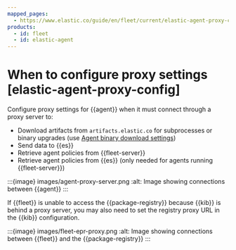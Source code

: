 ```yaml
---
mapped_pages:
  - https://www.elastic.co/guide/en/fleet/current/elastic-agent-proxy-config.html
products:
  - id: fleet
  - id: elastic-agent
---
```


# When to configure proxy settings [elastic-agent-proxy-config]

Configure proxy settings for {{agent}} when it must connect through a proxy server to:

* Download artifacts from `artifacts.elastic.co` for subprocesses or binary upgrades (use [Agent binary download settings](/reference/fleet/fleet-settings.md#fleet-agent-binary-download-settings))
* Send data to {{es}}
* Retrieve agent policies from {{fleet-server}}
* Retrieve agent policies from {{es}} (only needed for agents running {{fleet-server}})

:::{image} images/agent-proxy-server.png
:alt: Image showing connections between {{agent}}
:::

If {{fleet}} is unable to access the {{package-registry}} because {{kib}} is behind a proxy server, you may also need to set the registry proxy URL in the {{kib}} configuration.

:::{image} images/fleet-epr-proxy.png
:alt: Image showing connections between {{fleet}} and the {{package-registry}}
:::

